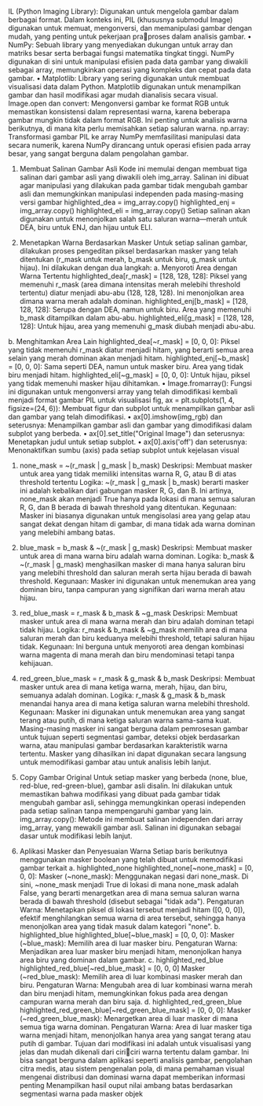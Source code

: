 IL (Python Imaging Library): Digunakan untuk mengelola gambar dalam berbagai format. 
Dalam konteks ini, PIL (khususnya submodul Image) digunakan untuk memuat, 
mengonversi, dan memanipulasi gambar dengan mudah, yang penting untuk pekerjaan praproses dalam analisis gambar.
• NumPy: Sebuah library yang menyediakan dukungan untuk array dan matriks besar serta 
berbagai fungsi matematika tingkat tinggi. NumPy digunakan di sini untuk manipulasi 
efisien pada data gambar yang diwakili sebagai array, memungkinkan operasi yang 
kompleks dan cepat pada data gambar.
• Matplotlib: Library yang sering digunakan untuk membuat visualisasi data dalam Python. 
Matplotlib digunakan untuk menampilkan gambar dan hasil modifikasi agar mudah 
dianalisis secara visual.
Image.open dan convert: Mengonversi gambar ke format RGB untuk memastikan 
konsistensi dalam representasi warna, karena beberapa gambar mungkin tidak dalam format 
RGB. Ini penting untuk analisis warna berikutnya, di mana kita perlu memisahkan setiap saluran warna.
np.array: Transformasi gambar PIL ke array NumPy memfasilitasi manipulasi data secara 
numerik, karena NumPy dirancang untuk operasi efisien pada array besar, yang sangat 
berguna dalam pengolahan gambar.

1. Membuat Salinan Gambar Asli
Kode ini memulai dengan membuat tiga salinan dari gambar asli yang diwakili oleh 
img_array. Salinan ini dibuat agar manipulasi yang dilakukan pada gambar tidak mengubah 
gambar asli dan memungkinkan manipulasi independen pada masing-masing versi gambar
highlighted_dea = img_array.copy()
highlighted_enj = img_array.copy()
highlighted_eli = img_array.copy()
Setiap salinan akan digunakan untuk menonjolkan salah satu saluran warna—merah untuk 
DEA, biru untuk ENJ, dan hijau untuk ELI.

3. Menetapkan Warna Berdasarkan Masker
Untuk setiap salinan gambar, dilakukan proses pengeditan piksel berdasarkan masker yang 
telah ditentukan (r_mask untuk merah, b_mask untuk biru, g_mask untuk hijau). Ini 
dilakukan dengan dua langkah:
a. Menyoroti Area dengan Warna Tertentu
highlighted_dea[r_mask] = [128, 128, 128]: Piksel yang memenuhi r_mask (area dimana 
intensitas merah melebihi threshold tertentu) diatur menjadi abu-abu (128, 128, 128). Ini 
menonjolkan area dimana warna merah adalah dominan.
highlighted_enj[b_mask] = [128, 128, 128]: Serupa dengan DEA, namun untuk biru. Area 
yang memenuhi b_mask ditampilkan dalam abu-abu.
highlighted_eli[g_mask] = [128, 128, 128]: Untuk hijau, area yang memenuhi g_mask 
diubah menjadi abu-abu.

b. Menghitamkan Area Lain
highlighted_dea[~r_mask] = [0, 0, 0]: Piksel yang tidak memenuhi r_mask diatur menjadi 
hitam, yang berarti semua area selain yang merah dominan akan menjadi hitam.
highlighted_enj[~b_mask] = [0, 0, 0]: Sama seperti DEA, namun untuk masker biru. Area 
yang tidak biru menjadi hitam.
highlighted_eli[~g_mask] = [0, 0, 0]: Untuk hijau, piksel yang tidak memenuhi masker hijau 
dihitamkan.
• Image.fromarray(): Fungsi ini digunakan untuk mengonversi array yang telah dimodifikasi 
kembali menjadi format gambar PIL untuk visualisasi
fig, ax = plt.subplots(1, 4, figsize=(24, 6)): Membuat figur dan subplot untuk menampilkan 
gambar asli dan gambar yang telah dimodifikasi.
• ax[0].imshow(img_rgb) dan seterusnya: Menampilkan gambar asli dan gambar yang 
dimodifikasi dalam subplot yang berbeda.
• ax[0].set_title("Original Image") dan seterusnya: Menetapkan judul untuk setiap subplot.
• ax[0].axis('off') dan seterusnya: Menonaktifkan sumbu (axis) pada setiap subplot untuk 
kejelasan visual
1. none_mask = ~(r_mask | g_mask | b_mask)
Deskripsi: Membuat masker untuk area yang tidak memiliki intensitas warna R, G, atau B di 
atas threshold tertentu
Logika: ~(r_mask | g_mask | b_mask) berarti masker ini adalah kebalikan dari gabungan masker 
R, G, dan B. Ini artinya, none_mask akan menjadi True hanya pada lokasi di mana semua 
saluran R, G, dan B berada di bawah threshold yang ditentukan.
Kegunaan: Masker ini biasanya digunakan untuk mengisolasi area yang gelap atau sangat dekat 
dengan hitam di gambar, di mana tidak ada warna dominan yang melebihi ambang batas.

3. blue_mask = b_mask & ~(r_mask | g_mask)
Deskripsi: Membuat masker untuk area di mana warna biru adalah warna dominan.
Logika: b_mask & ~(r_mask | g_mask) menghasilkan masker di mana hanya saluran biru yang 
melebihi threshold dan saluran merah serta hijau berada di bawah threshold.
Kegunaan: Masker ini digunakan untuk menemukan area yang dominan biru, tanpa campuran 
yang signifikan dari warna merah atau hijau.

5. red_blue_mask = r_mask & b_mask & ~g_mask
Deskripsi: Membuat masker untuk area di mana warna merah dan biru adalah dominan tetapi 
tidak hijau.
Logika: r_mask & b_mask & ~g_mask memilih area di mana saluran merah dan biru keduanya 
melebihi threshold, tetapi saluran hijau tidak.
Kegunaan: Ini berguna untuk menyoroti area dengan kombinasi warna magenta di mana merah 
dan biru mendominasi tetapi tanpa kehijauan.

7. red_green_blue_mask = r_mask & g_mask & b_mask
Deskripsi: Membuat masker untuk area di mana ketiga warna, merah, hijau, dan biru, semuanya 
adalah dominan.
Logika: r_mask & g_mask & b_mask menandai hanya area di mana ketiga saluran warna 
melebihi threshold.
Kegunaan: Masker ini digunakan untuk menemukan area yang sangat terang atau putih, di mana 
ketiga saluran warna sama-sama kuat.
Masing-masing masker ini sangat berguna dalam pemrosesan gambar untuk tujuan seperti 
segmentasi gambar, deteksi objek berdasarkan warna, atau manipulasi gambar berdasarkan 
karakteristik warna tertentu. Masker yang dihasilkan ini dapat digunakan secara langsung untuk 
memodifikasi gambar atau untuk analisis lebih lanjut.
1. Copy Gambar Original
Untuk setiap masker yang berbeda (none, blue, red-blue, red-green-blue), gambar asli 
disalin. Ini dilakukan untuk memastikan bahwa modifikasi yang dibuat pada gambar tidak 
mengubah gambar asli, sehingga memungkinkan operasi independen pada setiap salinan 
tanpa mempengaruhi gambar yang lain.
img_array.copy(): Metode ini membuat salinan independen dari array img_array, yang 
mewakili gambar asli. Salinan ini digunakan sebagai dasar untuk modifikasi lebih lanjut.
2. Aplikasi Masker dan Penyesuaian Warna
Setiap baris berikutnya menggunakan masker boolean yang telah dibuat untuk memodifikasi 
gambar terkait
a. highlighted_none
highlighted_none[~none_mask] = [0, 0, 0]:
Masker (~none_mask): Menggunakan negasi dari none_mask. Di sini, ~none_mask menjadi 
True di lokasi di mana none_mask adalah False, yang berarti menargetkan area di mana 
semua saluran warna berada di bawah threshold (disebut sebagai "tidak ada").
Pengaturan Warna: Menetapkan piksel di lokasi tersebut menjadi hitam ([0, 0, 0]), efektif 
menghilangkan semua warna di area tersebut, sehingga hanya menonjolkan area yang tidak 
masuk dalam kategori "none".
b. highlighted_blue
highlighted_blue[~blue_mask] = [0, 0, 0]:
Masker (~blue_mask): Memilih area di luar masker biru.
Pengaturan Warna: Menjadikan area luar masker biru menjadi hitam, menonjolkan hanya 
area biru yang dominan dalam gambar.
c. highlighted_red_blue
highlighted_red_blue[~red_blue_mask] = [0, 0, 0]
Masker (~red_blue_mask): Memilih area di luar kombinasi masker merah dan biru.
Pengaturan Warna: Mengubah area di luar kombinasi warna merah dan biru menjadi hitam, 
memungkinkan fokus pada area dengan campuran warna merah dan biru saja.
d. highlighted_red_green_blue
highlighted_red_green_blue[~red_green_blue_mask] = [0, 0, 0]:
Masker (~red_green_blue_mask): Menargetkan area di luar masker di mana semua tiga warna dominan.
Pengaturan Warna: Area di luar masker tiga warna menjadi hitam, menonjolkan hanya area 
yang sangat terang atau putih di gambar.
Tujuan dari modifikasi ini adalah untuk visualisasi yang jelas dan mudah dikenali dari ciriciri warna tertentu dalam gambar.
Ini bisa sangat berguna dalam aplikasi seperti analisis 
gambar, pengolahan citra medis, atau sistem pengenalan pola, di mana pemahaman visual mengenai distribusi dan dominasi warna dapat memberikan informasi penting
Menampilkan hasil ouput nilai ambang batas berdasarkan segmentasi warna pada masker objek


